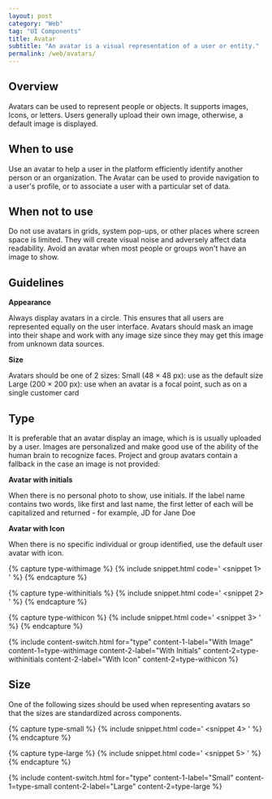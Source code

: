 ```yaml
---
layout: post
category: "Web"
tag: "UI Components"
title: Avatar
subtitle: "An avatar is a visual representation of a user or entity."
permalink: /web/avatars/
---
```


## Overview

Avatars can be used to represent people or objects. It supports images, Icons, or letters. Users generally upload their own image, otherwise, a default image is displayed.

## When to use

Use an avatar to help a user in the platform efficiently identify another person or an organization.  The Avatar can be used to provide navigation to a user's profile, or to associate a user with a particular set of data. 

## When not to use
Do not use avatars in grids, system pop-ups, or other places where screen space is limited. They will create visual noise and adversely affect data readability. Avoid an avatar when most people or groups won't have an image to show.

## Guidelines

**Appearance**

Always display avatars in a circle. This ensures that all users are represented equally on the user interface. Avatars should mask an image into their shape and work with any image size since they may get this image from unknown data sources.

**Size**

Avatars should be one of 2 sizes:
Small (48 × 48 px): use as the default size
Large (200 × 200 px): use when an avatar is a focal point, such as on a single customer card

## Type

It is preferable that an avatar display an image, which is is usually uploaded by a user. Images are personalized and make good use of the ability of the human brain to recognize faces. Project and group avatars contain a fallback in the case an image is not provided: 

**Avatar with initials**

When there is no personal photo to show, use initials. If the label name contains two words, like first and last name, the first letter of each will be capitalized and returned - for example, JD for Jane Doe

**Avatar with Icon**

When there is no specific individual or group identified, use the default user avatar with icon.

<!-- Content switch -->
<!-- Content switch tab 1 -->
{% capture type-withimage %}
{% include snippet.html code='
  <snippet 1>
' %}
{% endcapture %}

<!-- Content switch tab 2 -->
{% capture type-withinitials %}
{% include snippet.html code='
  <snippet 2>
' %}
{% endcapture %}

<!-- Content switch tab 3 -->
{% capture type-withicon %}
{% include snippet.html code='
  <snippet 3>
' %}
{% endcapture %}

<!-- Render Content -->
{% include content-switch.html for="type"
           content-1-label="With Image" content-1=type-withimage
           content-2-label="With Initials" content-2=type-withinitials
           content-2-label="With Icon" content-2=type-withicon
%}
<!-- End content switch -->

## Size

One of the following sizes should be used when representing avatars so that the sizes are standardized across components.

<!-- Content switch -->
<!-- Content switch tab 1 -->
{% capture type-small %}
{% include snippet.html code='
  <snippet 4>
' %}
{% endcapture %}

<!-- Content switch tab 2 -->
{% capture type-large %}
{% include snippet.html code='
  <snippet 5>
' %}
{% endcapture %}

<!-- Render Content -->
{% include content-switch.html for="type"
           content-1-label="Small" content-1=type-small
           content-2-label="Large" content-2=type-large
%}
<!-- End content switch -->

